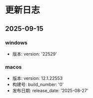 # 更新日志

## 2025-09-15

### windows
- 版本: version: '22529'

### macos
- 版本: version: 12.1.22553
- 构建号: build_number: '0'
- 发布日期: release_date: '2025-08-27'

